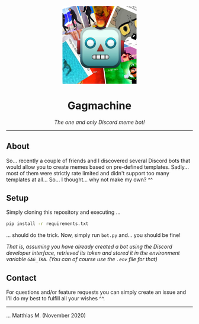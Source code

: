 <div align="center">
    <img width="200px" src="icon.jpg" />
</div>

<div align="center">
    <h1>Gagmachine</h1>
    <i>The one and only Discord meme bot!</i>
</div>

---

## About

So... recently a couple of friends and I discovered several Discord bots that would allow you to create memes based on pre-defined templates. Sadly... most of them were strictly rate limited and didn't support too many templates at all... So... I thought... why not make my own? ^^

## Setup

Simply cloning this repository and executing ...

```bash
pip install -r requirements.txt
```

... should do the trick. Now, simply run `bot.py` and... you should be fine! 

_That is, assuming you have already created a bot using the Discord developer interface, retrieved its token and stored it in the environment variable `GAG_TKN`. (You can of course use the `.env` file for that)_

## Contact

For questions and/or feature requests you can simply create an issue and I'll do my best to fulfill all your wishes ^^.

---

... Matthias M. (November 2020)